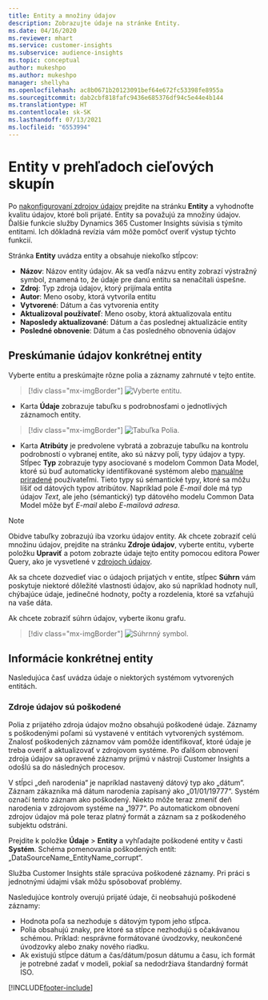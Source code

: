 ```yaml
---
title: Entity a množiny údajov
description: Zobrazujte údaje na stránke Entity.
ms.date: 04/16/2020
ms.reviewer: mhart
ms.service: customer-insights
ms.subservice: audience-insights
ms.topic: conceptual
author: mukeshpo
ms.author: mukeshpo
manager: shellyha
ms.openlocfilehash: ac8b0671b20123091bef64e672fc53398fe8955a
ms.sourcegitcommit: dab2cbf818fafc9436e685376df94c5e44e4b144
ms.translationtype: HT
ms.contentlocale: sk-SK
ms.lasthandoff: 07/13/2021
ms.locfileid: "6553994"
---
```

# <a name="entities-in-audience-insights"></a>Entity v prehľadoch cieľových skupín

Po [nakonfigurovaní zdrojov údajov](data-sources.md) prejdite na stránku **Entity** a vyhodnoťte kvalitu údajov, ktoré boli prijaté. Entity sa považujú za množiny údajov. Ďalšie funkcie služby Dynamics 365 Customer Insights súvisia s týmito entitami. Ich dôkladná revízia vám môže pomôcť overiť výstup týchto funkcií.

Stránka **Entity** uvádza entity a obsahuje niekoľko stĺpcov:

- **Názov**: Názov entity údajov. Ak sa vedľa názvu entity zobrazí výstražný symbol, znamená to, že údaje pre danú entitu sa nenačítali úspešne.
- **Zdroj**: Typ zdroja údajov, ktorý prijímala entita
- **Autor**: Meno osoby, ktorá vytvorila entitu
- **Vytvorené**: Dátum a čas vytvorenia entity
- **Aktualizoval používateľ**: Meno osoby, ktorá aktualizovala entitu
- **Naposledy aktualizované**: Dátum a čas poslednej aktualizácie entity
- **Posledné obnovenie**: Dátum a čas posledného obnovenia údajov

## <a name="explore-a-specific-entitys-data"></a>Preskúmanie údajov konkrétnej entity

Vyberte entitu a preskúmajte rôzne polia a záznamy zahrnuté v tejto entite.

> [!div class="mx-imgBorder"]
> ![Vyberte entitu.](media/data-manager-entities-data.png "Výber entity")

- Karta **Údaje** zobrazuje tabuľku s podrobnosťami o jednotlivých záznamoch entity.

> [!div class="mx-imgBorder"]
> ![Tabuľka Polia.](media/data-manager-entities-fields.PNG "Tabuľka Polia")

- Karta **Atribúty** je predvolene vybratá a zobrazuje tabuľku na kontrolu podrobností o vybranej entite, ako sú názvy polí, typy údajov a typy. Stĺpec **Typ** zobrazuje typy asociované s modelom Common Data Model, ktoré sú buď automaticky identifikované systémom alebo [manuálne priradené](map-entities.md) používateľmi. Tieto typy sú sémantické typy, ktoré sa môžu líšiť od dátových typov atribútov. Napríklad pole *E-mail* dole má typ údajov *Text*, ale jeho (sémantický) typ dátového modelu Common Data Model môže byť *E-mail* alebo *E-mailová adresa*.

> [!NOTE]
> Obidve tabuľky zobrazujú iba vzorku údajov entity. Ak chcete zobraziť celú množinu údajov, prejdite na stránku **Zdroje údajov**, vyberte entitu, vyberte položku **Upraviť** a potom zobrazte údaje tejto entity pomocou editora Power Query, ako je vysvetlené v [zdrojoch údajov](data-sources.md).

Ak sa chcete dozvedieť viac o údajoch prijatých v entite, stĺpec **Súhrn** vám poskytuje niektoré dôležité vlastnosti údajov, ako sú napríklad hodnoty null, chýbajúce údaje, jedinečné hodnoty, počty a rozdelenia, ktoré sa vzťahujú na vaše dáta.

Ak chcete zobraziť súhrn údajov, vyberte ikonu grafu.

> [!div class="mx-imgBorder"]
> ![Súhrnný symbol.](media/data-manager-entities-summary.png "Tabuľka so zhrnutím údajov")

## <a name="entity-specific-information"></a>Informácie konkrétnej entity

Nasledujúca časť uvádza údaje o niektorých systémom vytvorených entitách.

### <a name="corrupted-data-sources"></a>Zdroje údajov sú poškodené

Polia z prijatého zdroja údajov možno obsahujú poškodené údaje. Záznamy s poškodenými poľami sú vystavené v entitách vytvorených systémom. Znalosť poškodených záznamov vám pomôže identifikovať, ktoré údaje je treba overiť a aktualizovať v zdrojovom systéme. Po ďalšom obnovení zdroja údajov sa opravené záznamy prijmú v nástroji Customer Insights a odošlú sa do následných procesov. 

V stĺpci „deň narodenia“ je napríklad nastavený dátový typ ako „dátum“. Záznam zákazníka má dátum narodenia zapísaný ako „01/01/19777“. Systém označí tento záznam ako poškodený. Niekto môže teraz zmeniť deň narodenia v zdrojovom systéme na „1977“. Po automatickom obnovení zdrojov údajov má pole teraz platný formát a záznam sa z poškodeného subjektu odstráni. 

Prejdite k položke **Údaje** > **Entity** a vyhľadajte poškodené entity v časti **Systém**. Schéma pomenovania poškodených entít: „DataSourceName_EntityName_corrupt“.

Služba Customer Insights stále spracúva poškodené záznamy. Pri práci s jednotnými údajmi však môžu spôsobovať problémy.

Nasledujúce kontroly overujú prijaté údaje, či neobsahujú poškodené záznamy: 

- Hodnota poľa sa nezhoduje s dátovým typom jeho stĺpca.
- Polia obsahujú znaky, pre ktoré sa stĺpce nezhodujú s očakávanou schémou. Príklad: nesprávne formátované úvodzovky, neukončené úvodzovky alebo znaky nového riadku.
- Ak existujú stĺpce dátum a čas/dátum/posun dátumu a času, ich formát je potrebné zadať v modeli, pokiaľ sa nedodržiava štandardný formát ISO.



[!INCLUDE[footer-include](../includes/footer-banner.md)]
